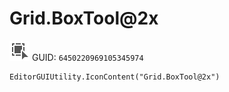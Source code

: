 # Grid.BoxTool@2x
![](/img/Grid.BoxTool@2x.png)
GUID: `6450220969105345974`
```
EditorGUIUtility.IconContent("Grid.BoxTool@2x")
```
